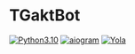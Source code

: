 # TGaktBot


[![Python3.10](https://img.shields.io/badge/-Python-464646?style=flat-square&logo=Python)](https://www.python.org/)
[![aiogram](https://img.shields.io/badge/-aiogram-2CA5E0?style=flat-square&logo=telegram)](https://docs.aiogram.dev/en/latest/)
[![Yola](https://img.shields.io/badge/-Yola-FF8000?style=flat-square&logo=webflow)](https://www.yola.com/)
